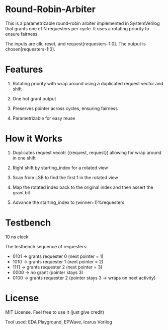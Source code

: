 # Round-Robin-Arbiter

This is a parametrizable round-robin arbiter implemented in SystemVerilog that grants one of N requesters per cycle. It uses a rotating priority to ensure fairness.

The inputs are clk, reset, and request[requesters-1:0]. The output is chosen[requesters-1:0].

# Features

1. Rotating priority with wrap around using a duplicated request vector and shift

2. One hot grant output

3. Preserves pointer across cycles, ensuring fairness

4. Parametrizable for easy reuse

# How it Works

1. Duplicates request vecotr ({request, request}) allowing for wrap around in one shift

2. Right shift by starting_index for a rotated view

3. Scan from LSB to find the first 1 in the rotated view

4. Map the rotated index back to the original index and then assert the grant bit

5. Advance the starting_index to (winner+1)%requesters

# Testbench

10 ns clock

The testbench sequence of requesters:
- 0101 → grants requester 0 (next pointer = 1)
- 1010 → grants requester 1 (next pointer = 2)
- 1111 → grants requester 2 (next pointer = 3)
- 0000 → no grant (pointer stays 3)
- 0100 → grants requester 2 (pointer stays 3 → wraps on next activity)

# License

MIT License. Feel free to use it (just give credit)

Tool used: EDA Playground, EPWave, Icarus Verilog
